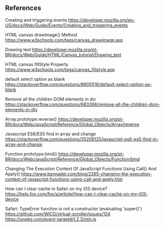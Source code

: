 ## References


Creating and triggering events
https://developer.mozilla.org/en-US/docs/Web/Guide/Events/Creating_and_triggering_events


HTML canvas drawImage() Method
https://www.w3schools.com/tags/canvas_drawimage.asp


Drawing text
https://developer.mozilla.org/pt-BR/docs/Web/Guide/HTML/Canvas_tutorial/Drawing_text


HTML canvas fillStyle Property
https://www.w3schools.com/tags/canvas_fillstyle.asp


default select option as blank
https://stackoverflow.com/questions/8605516/default-select-option-as-blank


Remove all the children DOM elements in div
https://stackoverflow.com/questions/683366/remove-all-the-children-dom-elements-in-div


Array.prototype.reverse()
https://developer.mozilla.org/pt-BR/docs/Web/JavaScript/Reference/Global_Objects/Array/reverse


Javascript ES6/ES5 find in array and change
https://stackoverflow.com/questions/35206125/javascript-es6-es5-find-in-array-and-change


Function.prototype.bind()
https://developer.mozilla.org/pt-BR/docs/Web/JavaScript/Reference/Global_Objects/Function/bind


Changing The Execution Context Of JavaScript Functions Using Call() And Apply()
https://www.bennadel.com/blog/2265-changing-the-execution-context-of-javascript-functions-using-call-and-apply.htm


How can I clear cache in Safari on my iOS device?
https://help.fox.com/fox/s/article/How-can-I-clear-cache-on-my-iOS-device


Safari: TypeError function is not a constructor (evaluating 'super()') 
https://github.com/WICG/virtual-scroller/issues/124
https://unpkg.com/event-target@1.2.3/min.js


